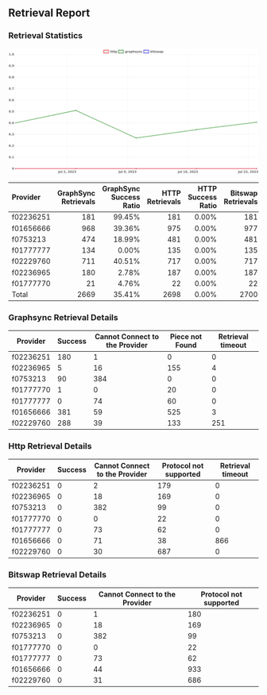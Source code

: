 ## Retrieval Report
### Retrieval Statistics
<img src="https://raw.githubusercontent.com/data-preservation-programs/filplus-checker-assets/main/filecoin-project/filecoin-plus-large-datasets/issues/1052/1690440936308.png"/>

| Provider  | GraphSync Retrievals | GraphSync Success Ratio | HTTP Retrievals | HTTP Success Ratio | Bitswap Retrievals | Bitswap Success Ratio |
| :-------- | -------------------: | ----------------------: | --------------: | -----------------: | -----------------: | --------------------: |
| f02236251 |                  181 |                  99.45% |             181 |              0.00% |                181 |                 0.00% |
| f01656666 |                  968 |                  39.36% |             975 |              0.00% |                977 |                 0.00% |
| f0753213  |                  474 |                  18.99% |             481 |              0.00% |                481 |                 0.00% |
| f01777777 |                  134 |                   0.00% |             135 |              0.00% |                135 |                 0.00% |
| f02229760 |                  711 |                  40.51% |             717 |              0.00% |                717 |                 0.00% |
| f02236965 |                  180 |                   2.78% |             187 |              0.00% |                187 |                 0.00% |
| f01777770 |                   21 |                   4.76% |              22 |              0.00% |                 22 |                 0.00% |
| Total     |                 2669 |                  35.41% |            2698 |              0.00% |               2700 |                 0.00% |

### Graphsync Retrieval Details
| Provider  | Success | Cannot Connect to the Provider | Piece not Found | Retrieval timeout |
| --------- | ------- | ------------------------------ | --------------- | ----------------- |
| f02236251 | 180     | 1                              | 0               | 0                 |
| f02236965 | 5       | 16                             | 155             | 4                 |
| f0753213  | 90      | 384                            | 0               | 0                 |
| f01777770 | 1       | 0                              | 20              | 0                 |
| f01777777 | 0       | 74                             | 60              | 0                 |
| f01656666 | 381     | 59                             | 525             | 3                 |
| f02229760 | 288     | 39                             | 133             | 251               |

### Http Retrieval Details
| Provider  | Success | Cannot Connect to the Provider | Protocol not supported | Retrieval timeout |
| --------- | ------- | ------------------------------ | ---------------------- | ----------------- |
| f02236251 | 0       | 2                              | 179                    | 0                 |
| f02236965 | 0       | 18                             | 169                    | 0                 |
| f0753213  | 0       | 382                            | 99                     | 0                 |
| f01777770 | 0       | 0                              | 22                     | 0                 |
| f01777777 | 0       | 73                             | 62                     | 0                 |
| f01656666 | 0       | 71                             | 38                     | 866               |
| f02229760 | 0       | 30                             | 687                    | 0                 |

### Bitswap Retrieval Details
| Provider  | Success | Cannot Connect to the Provider | Protocol not supported |
| --------- | ------- | ------------------------------ | ---------------------- |
| f02236251 | 0       | 1                              | 180                    |
| f02236965 | 0       | 18                             | 169                    |
| f0753213  | 0       | 382                            | 99                     |
| f01777770 | 0       | 0                              | 22                     |
| f01777777 | 0       | 73                             | 62                     |
| f01656666 | 0       | 44                             | 933                    |
| f02229760 | 0       | 31                             | 686                    |
